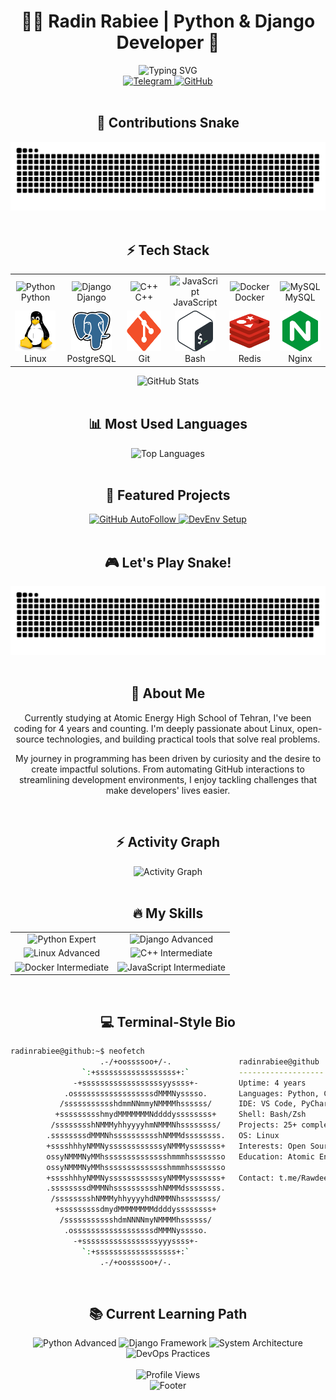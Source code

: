 # <div align="center">👨‍💻 Radin Rabiee | Python & Django Developer 🐍</div>

<div align="center">
  <img src="https://readme-typing-svg.herokuapp.com?font=Fira+Code&size=25&duration=3000&pause=1000&center=true&vCenter=true&random=false&width=435&lines=Python+Developer;Linux+Enthusiast;Open+Source+Advocate;Problem+Solver" alt="Typing SVG" />
</div>

<div align="center">
  <a href="https://t.me/Rawdeen">
    <img src="https://img.shields.io/badge/Telegram-2CA5E0?style=for-the-badge&logo=telegram&logoColor=white" alt="Telegram" />
  </a>
  <a href="https://github.com/RadinRabiee">
    <img src="https://img.shields.io/badge/GitHub-100000?style=for-the-badge&logo=github&logoColor=white" alt="GitHub" />
  </a>
</div>

<br />

## <div align="center">🐍 Contributions Snake</div>

<div align="center">
  <!-- This uses a pre-existing snake animation until your GitHub Action generates yours -->
  <img src="https://raw.githubusercontent.com/platane/platane/output/github-contribution-grid-snake-dark.svg" alt="Snake animation" />
  <!-- Once your GitHub Action is set up, you can switch to: -->
  <!-- <img src="https://raw.githubusercontent.com/RadinRabiee/RadinRabiee/output/github-contribution-grid-snake-dark.svg" alt="Snake animation" /> -->
</div>

<br />

## <div align="center">⚡ Tech Stack</div>

<div align="center">
  <table>
    <tr>
      <td align="center" width="96">
        <img src="https://techstack-generator.vercel.app/python-icon.svg" alt="Python" width="65" height="65" />
        <br>Python
      </td>
      <td align="center" width="96">
        <img src="https://techstack-generator.vercel.app/django-icon.svg" alt="Django" width="65" height="65" />
        <br>Django
      </td>
      <td align="center" width="96">
        <img src="https://techstack-generator.vercel.app/cpp-icon.svg" alt="C++" width="65" height="65" />
        <br>C++
      </td>
      <td align="center" width="96">
        <img src="https://techstack-generator.vercel.app/js-icon.svg" alt="JavaScript" width="65" height="65" />
        <br>JavaScript
      </td>
      <td align="center" width="96">
        <img src="https://techstack-generator.vercel.app/docker-icon.svg" alt="Docker" width="65" height="65" />
        <br>Docker
      </td>
      <td align="center" width="96">
        <img src="https://techstack-generator.vercel.app/mysql-icon.svg" alt="MySQL" width="65" height="65" />
        <br>MySQL
      </td>
    </tr>
    <tr>
      <td align="center" width="96">
        <img src="https://raw.githubusercontent.com/devicons/devicon/master/icons/linux/linux-original.svg" alt="Linux" width="65" height="65" />
        <br>Linux
      </td>
      <td align="center" width="96">
        <img src="https://raw.githubusercontent.com/devicons/devicon/master/icons/postgresql/postgresql-original.svg" alt="PostgreSQL" width="65" height="65" />
        <br>PostgreSQL
      </td>
      <td align="center" width="96">
        <img src="https://raw.githubusercontent.com/devicons/devicon/master/icons/git/git-original.svg" alt="Git" width="65" height="65" />
        <br>Git
      </td>
      <td align="center" width="96">
        <img src="https://raw.githubusercontent.com/devicons/devicon/master/icons/bash/bash-original.svg" alt="Bash" width="65" height="65" />
        <br>Bash
      </td>
      <td align="center" width="96">
        <img src="https://raw.githubusercontent.com/devicons/devicon/master/icons/redis/redis-original.svg" alt="Redis" width="65" height="65" />
        <br>Redis
      </td>
      <td align="center" width="96">
        <img src="https://raw.githubusercontent.com/devicons/devicon/master/icons/nginx/nginx-original.svg" alt="Nginx" width="65" height="65" />
        <br>Nginx
      </td>
    </tr>
  </table>
</div>

<div align="center">
  <!-- GitHub Stats Card -->
  <img src="https://github-readme-stats-git-masterrstaa-rickstaa.vercel.app/api?username=RadinRabiee&theme=radical&hide_border=true&include_all_commits=true&count_private=true" alt="GitHub Stats" />
</div>

<br />

## <div align="center">📊 Most Used Languages</div>

<div align="center">
  <!-- Most used languages card -->
  <img src="https://github-readme-stats-git-masterrstaa-rickstaa.vercel.app/api/top-langs/?username=RadinRabiee&theme=radical&hide_border=true&include_all_commits=true&count_private=true&layout=compact" alt="Top Languages" />
</div>

<br />

## <div align="center">🚀 Featured Projects</div>

<div align="center">
  <!-- Featured Project Cards -->
  <a href="https://github.com/RadinRabiee/github-autofollow">
    <img src="https://github-readme-stats-git-masterrstaa-rickstaa.vercel.app/api/pin/?username=RadinRabiee&repo=github-autofollow&theme=radical" alt="GitHub AutoFollow" />
  </a>
  <a href="https://github.com/RadinRabiee/devenv-setup">
    <img src="https://github-readme-stats-git-masterrstaa-rickstaa.vercel.app/api/pin/?username=RadinRabiee&repo=devenv-setup&theme=radical" alt="DevEnv Setup" />
  </a>
</div>

<br />

## <div align="center">🎮 Let's Play Snake!</div>

<div align="center">
  <a href="https://github.com/RadinRabiee">
    <img src="https://github.com/1999AZZAR/1999AZZAR/blob/main/resources/img/grid-snake.svg" alt="Snake Game" />
  </a>
</div>

<br />

## <div align="center">📝 About Me</div>

<div align="center">
  <p>
    Currently studying at Atomic Energy High School of Tehran, I've been coding for 4 years and counting. I'm deeply passionate about Linux, open-source technologies, and building practical tools that solve real problems.
  </p>
  <p>
    My journey in programming has been driven by curiosity and the desire to create impactful solutions. From automating GitHub interactions to streamlining development environments, I enjoy tackling challenges that make developers' lives easier.
  </p>
</div>

<br />

## <div align="center">⚡ Activity Graph</div>

<div align="center">
  <!-- Activity graph now using GitHub's own contribution calendar which is more reliable -->
  <img src="https://github-profile-summary-cards.vercel.app/api/cards/profile-details?username=RadinRabiee&theme=radical" alt="Activity Graph" />
</div>

<br />

## <div align="center">🔥 My Skills</div>

<div align="center">
  <!-- Interactive skills visualization that works without external dependencies -->
  <table>
    <tr>
      <td align="center">
        <img src="https://img.shields.io/badge/Python-Expert-3776AB?style=for-the-badge&logo=python&logoColor=white" alt="Python Expert" />
      </td>
      <td align="center">
        <img src="https://img.shields.io/badge/Django-Advanced-092E20?style=for-the-badge&logo=django&logoColor=white" alt="Django Advanced" />
      </td>
    </tr>
    <tr>
      <td align="center">
        <img src="https://img.shields.io/badge/Linux-Advanced-FCC624?style=for-the-badge&logo=linux&logoColor=black" alt="Linux Advanced" />
      </td>
      <td align="center">
        <img src="https://img.shields.io/badge/C++-Intermediate-00599C?style=for-the-badge&logo=c%2B%2B&logoColor=white" alt="C++ Intermediate" />
      </td>
    </tr>
    <tr>
      <td align="center">
        <img src="https://img.shields.io/badge/Docker-Intermediate-2496ED?style=for-the-badge&logo=docker&logoColor=white" alt="Docker Intermediate" />
      </td>
      <td align="center">
        <img src="https://img.shields.io/badge/JavaScript-Intermediate-F7DF1E?style=for-the-badge&logo=javascript&logoColor=black" alt="JavaScript Intermediate" />
      </td>
    </tr>
  </table>
</div>

<br />

## <div align="center">💻 Terminal-Style Bio</div>

```bash
radinrabiee@github:~$ neofetch
                    .-/+oossssoo+/-.               radinrabiee@github
                `:+ssssssssssssssssss+:`           -------------------
              -+ssssssssssssssssssyyssss+-         Uptime: 4 years
            .ossssssssssssssssssdMMMNysssso.       Languages: Python, C++, JavaScript, Bash
           /ssssssssssshdmmNNmmyNMMMMhssssss/      IDE: VS Code, PyCharm, Vim
          +ssssssssshmydMMMMMMMNddddyssssssss+     Shell: Bash/Zsh
         /sssssssshNMMMyhhyyyyhmNMMMNhssssssss/    Projects: 25+ completed, 5+ ongoing
        .ssssssssdMMMNhsssssssssshNMMMdssssssss.   OS: Linux
        +sssshhhyNMMNyssssssssssssyNMMMysssssss+   Interests: Open Source, Automation, Linux
        ossyNMMMNyMMhsssssssssssssshmmmhssssssso   Education: Atomic Energy High School of Tehran
        ossyNMMMNyMMhsssssssssssssshmmmhssssssso   
        +sssshhhyNMMNyssssssssssssyNMMMysssssss+   Contact: t.me/Rawdeen
        .ssssssssdMMMNhsssssssssshNMMMdssssssss.   
         /sssssssshNMMMyhhyyyyhdNMMMNhssssssss/    
          +sssssssssdmydMMMMMMMMddddyssssssss+     
           /ssssssssssshdmNNNNmyNMMMMhssssss/      
            .ossssssssssssssssssdMMMNysssso.       
              -+sssssssssssssssssyyyssss+-         
                `:+ssssssssssssssssss+:`           
                    .-/+oossssoo+/-.               
```

<br />

## <div align="center">📚 Current Learning Path</div>

<div align="center">
  <img src="https://progress-bar.dev/75?title=Python%20Advanced&width=300&color=57bbdb" alt="Python Advanced" />
  <img src="https://progress-bar.dev/60?title=Django%20Framework&width=300&color=389826" alt="Django Framework" />
  <img src="https://progress-bar.dev/40?title=System%20Architecture&width=300&color=bb61c9" alt="System Architecture" />
  <img src="https://progress-bar.dev/30?title=DevOps%20Practices&width=300&color=db8857" alt="DevOps Practices" />
</div>

<br />

<div align="center">
  <img src="https://komarev.com/ghpvc/?username=RadinRabiee&label=Profile%20views&color=0e75b6&style=flat" alt="Profile Views" />
</div>

<div align="center">
  <img src="https://capsule-render.vercel.app/api?type=waving&color=gradient&height=100&section=footer" alt="Footer" />
</div>
